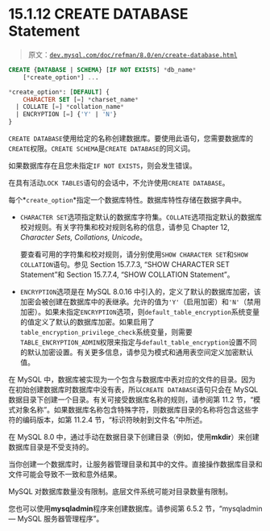 # 15.1.12 CREATE DATABASE Statement

> 原文：[`dev.mysql.com/doc/refman/8.0/en/create-database.html`](https://dev.mysql.com/doc/refman/8.0/en/create-database.html)

```sql
CREATE {DATABASE | SCHEMA} [IF NOT EXISTS] *db_name*
    [*create_option*] ...

*create_option*: [DEFAULT] {
    CHARACTER SET [=] *charset_name*
  | COLLATE [=] *collation_name*
  | ENCRYPTION [=] {'Y' | 'N'}
}
```

`CREATE DATABASE`使用给定的名称创建数据库。要使用此语句，您需要数据库的`CREATE`权限。`CREATE SCHEMA`是`CREATE DATABASE`的同义词。

如果数据库存在且您未指定`IF NOT EXISTS`，则会发生错误。

在具有活动`LOCK TABLES`语句的会话中，不允许使用`CREATE DATABASE`。

每个*`create_option`*指定一个数据库特性。数据库特性存储在数据字典中。

+   `CHARACTER SET`选项指定默认的数据库字符集。`COLLATE`选项指定默认的数据库校对规则。有关字符集和校对规则名称的信息，请参见 Chapter 12, *Character Sets, Collations, Unicode*。

    要查看可用的字符集和校对规则，请分别使用`SHOW CHARACTER SET`和`SHOW COLLATION`语句。参见 Section 15.7.7.3, “SHOW CHARACTER SET Statement”和 Section 15.7.7.4, “SHOW COLLATION Statement”。

+   `ENCRYPTION`选项是在 MySQL 8.0.16 中引入的，定义了默认的数据库加密，该加密会被创建在数据库中的表继承。允许的值为`'Y'`（启用加密）和`'N'`（禁用加密）。如果未指定`ENCRYPTION`选项，则`default_table_encryption`系统变量的值定义了默认的数据库加密。如果启用了`table_encryption_privilege_check`系统变量，则需要`TABLE_ENCRYPTION_ADMIN`权限来指定与`default_table_encryption`设置不同的默认加密设置。有关更多信息，请参见为模式和通用表空间定义加密默认值。

在 MySQL 中，数据库被实现为一个包含与数据库中表对应的文件的目录。因为在初始创建数据库时数据库中没有表，所以`CREATE DATABASE`语句只会在 MySQL 数据目录下创建一个目录。有关可接受数据库名称的规则，请参阅第 11.2 节，“模式对象名称”。如果数据库名称包含特殊字符，则数据库目录的名称将包含这些字符的编码版本，如第 11.2.4 节，“标识符映射到文件名”中所述。

在 MySQL 8.0 中，通过手动在数据目录下创建目录（例如，使用**mkdir**）来创建数据库目录是不受支持的。

当你创建一个数据库时，让服务器管理目录和其中的文件。直接操作数据库目录和文件可能会导致不一致和意外结果。

MySQL 对数据库数量没有限制。底层文件系统可能对目录数量有限制。

您也可以使用**mysqladmin**程序来创建数据库。请参阅第 6.5.2 节，“mysqladmin — MySQL 服务器管理程序”。
